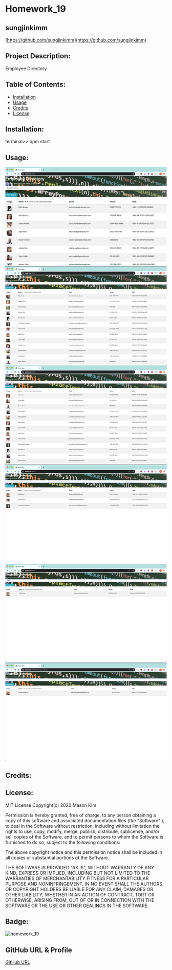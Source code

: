 # Homework_19 

## sungjinkimm
[https://github.com/sungjinkimm](https://github.com/sungjinkimm)

## Project Description:

Employee Directory

## Table of Contents:

* [Installation](#Installation)
* [Usage](#Usage)
* [Credits](#Credits)
* [License](#License)

## Installation:

terminal>> npm start

## Usage: 
![demo](./public/img/img6.png)
![demo](./public/img/img7.png)
![demo](./public/img/img8.png)
![demo](./public/img/img9.png)
![demo](./public/img/img10.png)
![demo](./public/img/img11.png)


## Credits: 



## License: 

MIT License Copyright(c) 2020 Mason Kim

Permission is hereby granted, free of charge, to any person obtaining a copy of this software and associated documentation files (the "Software" ), to deal in the Software without restriction, including without limitation the rights to use, copy, modify, merge, publish, distribute, sublicense, and/or sell copies of the Software, and to permit persons to whom the Software is furnished to do so, subject to the following conditions:

The above copyright notice and this permission notice shall be included in all copies or substantial portions of the Software.

THE SOFTWARE IS PROVIDED "AS IS",  WITHOUT WARRANTY OF ANY KIND, EXPRESS OR IMPLIED, INCLUDING BUT NOT LIMITED TO THE WARRANTIES OF MERCHANTABILITY FITNESS FOR A PARTICULAR PURPOSE AND NONINFRINGEMENT. IN NO EVENT SHALL THE AUTHORS OR COPYRIGHT HOLDERS BE LIABLE FOR ANY CLAIM, DAMAGES OR OTHER LIABILITY, WHETHER IN AN ACTION OF CONTRACT, TORT OR OTHERWISE, ARISING FROM, OUT OF OR IN CONNECTION WITH THE SOFTWARE OR THE USE OR OTHER DEALINGS IN THE SOFTWARE.

## Badge: 

![homework_19](https://img.shields.io/github/languages/top/sungjinkimm/homework_19)

## GitHub URL & Profile
[GitHub URL](https://github.com/sungjinkimm)


